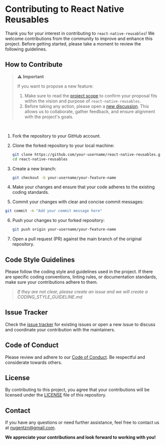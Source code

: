 # Contributing to React Native Reusables

Thank you for your interest in contributing to `react-native-reusables`! We welcome contributions from the community to improve and enhance this project. Before getting started, please take a moment to review the following guidelines.

## How to Contribute

> ⚠️ **Important**
>
> If you want to propose a new feature:
>
> 1.  Make sure to read the [project scope](https://github.com/founded-labs/react-native-reusables/discussions/229) to confirm your proposal fits within the vision and purpose of `react-native-reusables`.
> 2.  Before taking any action, please open a [new discussion](https://github.com/founded-labs/react-native-reusables/discussions). This allows us to collaborate, gather feedback, and ensure alignment with the project's goals.

<br />

1. Fork the repository to your GitHub account.
2. Clone the forked repository to your local machine:
   ```bash
   git clone https://github.com/your-username/react-native-reusables.git
   cd react-native-reusables
   ```
3. Create a new branch:

   ```bash
   git checkout -b your-username/your-feature-name
   ```

4. Make your changes and ensure that your code adheres to the existing coding standards.
5. Commit your changes with clear and concise commit messages:

```bash
git commit -m "Add your commit message here"
```

6. Push your changes to your forked repository:

   ```bash
   git push origin your-username/your-feature-name
   ```

7. Open a pull request (PR) against the main branch of the original repository.

## Code Style Guidelines

Please follow the coding style and guidelines used in the project. If there are specific coding conventions, linting rules, or documentation standards, make sure your contributions adhere to them.

> _If they are not clear, please create an issue and we will create a CODING_STYLE_GUIDELINE.md_

## Issue Tracker

Check the [issue tracker](https://github.com/founded-labs/react-native-reusables/issues) for existing issues or open a new issue to discuss and coordinate your contribution with the maintainers.

## Code of Conduct

Please review and adhere to our [Code of Conduct](https://github.com/founded-labs/react-native-reusables/blob/main/CODE_OF_CONDUCT.md). Be respectful and considerate towards others.

## License

By contributing to this project, you agree that your contributions will be licensed under the [LICENSE](https://github.com/founded-labs/react-native-reusables/blob/main/LICENSE) file of this repository.

## Contact

If you have any questions or need further assistance, feel free to contact us at nugentzn@gmail.com.

**We appreciate your contributions and look forward to working with you!**
